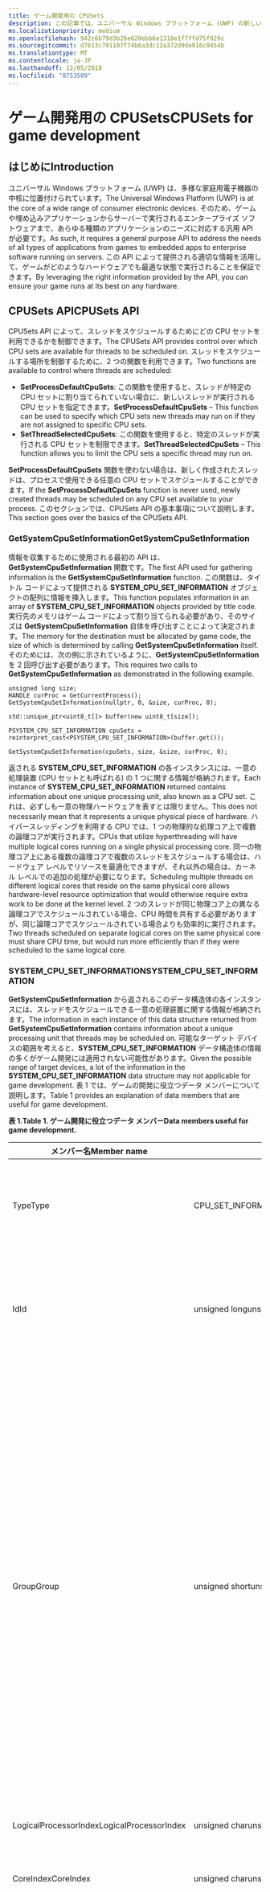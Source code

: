 ```yaml
---
title: ゲーム開発用の CPUSets
description: この記事では、ユニバーサル Windows プラットフォーム (UWP) の新しい CPUSets API の概要を説明し、ゲームとアプリケーションの開発に関連する主な情報を紹介します。
ms.localizationpriority: medium
ms.openlocfilehash: 942c6b79d3b26e620ebb6e1318e1f7ffd75f929c
ms.sourcegitcommit: d7613c791107f74b6a3dc12a372d9de916c0454b
ms.translationtype: MT
ms.contentlocale: ja-JP
ms.lasthandoff: 12/05/2018
ms.locfileid: "8753509"
---
```

# <a name="cpusets-for-game-development"></a><span data-ttu-id="eac48-103">ゲーム開発用の CPUSets</span><span class="sxs-lookup"><span data-stu-id="eac48-103">CPUSets for game development</span></span>

## <a name="introduction"></a><span data-ttu-id="eac48-104">はじめに</span><span class="sxs-lookup"><span data-stu-id="eac48-104">Introduction</span></span>

<span data-ttu-id="eac48-105">ユニバーサル Windows プラットフォーム (UWP) は、多様な家庭用電子機器の中核に位置付けられています。</span><span class="sxs-lookup"><span data-stu-id="eac48-105">The Universal Windows Platform (UWP) is at the core of a wide range of consumer electronic devices.</span></span> <span data-ttu-id="eac48-106">そのため、ゲームや埋め込みアプリケーションからサーバーで実行されるエンタープライズ ソフトウェアまで、あらゆる種類のアプリケーションのニーズに対応する汎用 API が必要です。</span><span class="sxs-lookup"><span data-stu-id="eac48-106">As such, it requires a general purpose API to address the needs of all types of applications from games to embedded apps to enterprise software running on servers.</span></span> <span data-ttu-id="eac48-107">この API によって提供される適切な情報を活用して、ゲームがどのようなハードウェアでも最適な状態で実行されることを保証できます。</span><span class="sxs-lookup"><span data-stu-id="eac48-107">By leveraging the right information provided by the API, you can ensure your game runs at its best on any hardware.</span></span>

## <a name="cpusets-api"></a><span data-ttu-id="eac48-108">CPUSets API</span><span class="sxs-lookup"><span data-stu-id="eac48-108">CPUSets API</span></span>

<span data-ttu-id="eac48-109">CPUSets API によって、スレッドをスケジュールするためにどの CPU セットを利用できるかを制御できます。</span><span class="sxs-lookup"><span data-stu-id="eac48-109">The CPUSets API provides control over which CPU sets are available for threads to be scheduled on.</span></span> <span data-ttu-id="eac48-110">スレッドをスケジュールする場所を制御するために、2 つの関数を利用できます。</span><span class="sxs-lookup"><span data-stu-id="eac48-110">Two functions are available to control where threads are scheduled:</span></span>
- <span data-ttu-id="eac48-111">**SetProcessDefaultCpuSets**: この関数を使用すると、スレッドが特定の CPU セットに割り当てられていない場合に、新しいスレッドが実行される CPU セットを指定できます。</span><span class="sxs-lookup"><span data-stu-id="eac48-111">**SetProcessDefaultCpuSets** – This function can be used to specify which CPU sets new threads may run on if they are not assigned to specific CPU sets.</span></span>
- <span data-ttu-id="eac48-112">**SetThreadSelectedCpuSets**: この関数を使用すると、特定のスレッドが実行される CPU セットを制限できます。</span><span class="sxs-lookup"><span data-stu-id="eac48-112">**SetThreadSelectedCpuSets** – This function allows you to limit the CPU sets a specific thread may run on.</span></span>

<span data-ttu-id="eac48-113">**SetProcessDefaultCpuSets** 関数を使わない場合は、新しく作成されたスレッドは、プロセスで使用できる任意の CPU セットでスケジュールすることができます。</span><span class="sxs-lookup"><span data-stu-id="eac48-113">If the **SetProcessDefaultCpuSets** function is never used, newly created threads may be scheduled on any CPU set available to your process.</span></span> <span data-ttu-id="eac48-114">このセクションでは、CPUSets API の基本事項について説明します。</span><span class="sxs-lookup"><span data-stu-id="eac48-114">This section goes over the basics of the CPUSets API.</span></span>

### <a name="getsystemcpusetinformation"></a><span data-ttu-id="eac48-115">GetSystemCpuSetInformation</span><span class="sxs-lookup"><span data-stu-id="eac48-115">GetSystemCpuSetInformation</span></span>

<span data-ttu-id="eac48-116">情報を収集するために使用される最初の API は、**GetSystemCpuSetInformation** 関数です。</span><span class="sxs-lookup"><span data-stu-id="eac48-116">The first API used for gathering information is the **GetSystemCpuSetInformation** function.</span></span> <span data-ttu-id="eac48-117">この関数は、タイトル コードによって提供される **SYSTEM_CPU_SET_INFORMATION** オブジェクトの配列に情報を挿入します。</span><span class="sxs-lookup"><span data-stu-id="eac48-117">This function populates information in an array of **SYSTEM_CPU_SET_INFORMATION** objects provided by title code.</span></span> <span data-ttu-id="eac48-118">実行先のメモリはゲーム コードによって割り当てられる必要があり、そのサイズは **GetSystemCpuSetInformation** 自体を呼び出すことによって決定されます。</span><span class="sxs-lookup"><span data-stu-id="eac48-118">The memory for the destination must be allocated by game code, the size of which is determined by calling **GetSystemCpuSetInformation** itself.</span></span> <span data-ttu-id="eac48-119">そのためには、次の例に示されているように、**GetSystemCpuSetInformation** を 2 回呼び出す必要があります。</span><span class="sxs-lookup"><span data-stu-id="eac48-119">This requires two calls to **GetSystemCpuSetInformation** as demonstrated in the following example.</span></span>

```
unsigned long size;
HANDLE curProc = GetCurrentProcess();
GetSystemCpuSetInformation(nullptr, 0, &size, curProc, 0);

std::unique_ptr<uint8_t[]> buffer(new uint8_t[size]);

PSYSTEM_CPU_SET_INFORMATION cpuSets = reinterpret_cast<PSYSTEM_CPU_SET_INFORMATION>(buffer.get());
  
GetSystemCpuSetInformation(cpuSets, size, &size, curProc, 0);
```

<span data-ttu-id="eac48-120">返される **SYSTEM_CPU_SET_INFORMATION** の各インスタンスには、一意の処理装置 (CPU セットとも呼ばれる) の 1 つに関する情報が格納されます。</span><span class="sxs-lookup"><span data-stu-id="eac48-120">Each instance of **SYSTEM_CPU_SET_INFORMATION** returned contains information about one unique processing unit, also known as a CPU set.</span></span> <span data-ttu-id="eac48-121">これは、必ずしも一意の物理ハードウェアを表すとは限りません。</span><span class="sxs-lookup"><span data-stu-id="eac48-121">This does not necessarily mean that it represents a unique physical piece of hardware.</span></span> <span data-ttu-id="eac48-122">ハイパースレッディングを利用する CPU では、1 つの物理的な処理コア上で複数の論理コアが実行されます。</span><span class="sxs-lookup"><span data-stu-id="eac48-122">CPUs that utilize hyperthreading will have multiple logical cores running on a single physical processing core.</span></span> <span data-ttu-id="eac48-123">同一の物理コア上にある複数の論理コアで複数のスレッドをスケジュールする場合は、ハードウェア レベルでリソースを最適化できますが、それ以外の場合は、カーネル レベルでの追加の処理が必要になります。</span><span class="sxs-lookup"><span data-stu-id="eac48-123">Scheduling multiple threads on different logical cores that reside on the same physical core allows hardware-level resource optimization that would otherwise require extra work to be done at the kernel level.</span></span> <span data-ttu-id="eac48-124">2 つのスレッドが同じ物理コア上の異なる論理コアでスケジュールされている場合、CPU 時間を共有する必要がありますが、同じ論理コアでスケジュールされている場合よりも効率的に実行されます。</span><span class="sxs-lookup"><span data-stu-id="eac48-124">Two threads scheduled on separate logical cores on the same physical core must share CPU time, but would run more efficiently than if they were scheduled to the same logical core.</span></span>

### <a name="systemcpusetinformation"></a><span data-ttu-id="eac48-125">SYSTEM_CPU_SET_INFORMATION</span><span class="sxs-lookup"><span data-stu-id="eac48-125">SYSTEM_CPU_SET_INFORMATION</span></span>

<span data-ttu-id="eac48-126">**GetSystemCpuSetInformation** から返されるこのデータ構造体の各インスタンスには、スレッドをスケジュールできる一意の処理装置に関する情報が格納されます。</span><span class="sxs-lookup"><span data-stu-id="eac48-126">The information in each instance of this data structure returned from **GetSystemCpuSetInformation** contains information about a unique processing unit that threads may be scheduled on.</span></span> <span data-ttu-id="eac48-127">可能なターゲット デバイスの範囲を考えると、**SYSTEM_CPU_SET_INFORMATION** データ構造体の情報の多くがゲーム開発には適用されない可能性があります。</span><span class="sxs-lookup"><span data-stu-id="eac48-127">Given the possible range of target devices, a lot of the information in the **SYSTEM_CPU_SET_INFORMATION** data structure may not applicable for game development.</span></span> <span data-ttu-id="eac48-128">表 1 では、ゲームの開発に役立つデータ メンバーについて説明します。</span><span class="sxs-lookup"><span data-stu-id="eac48-128">Table 1 provides an explanation of data members that are useful for game development.</span></span>

 **<span data-ttu-id="eac48-129">表 1.</span><span class="sxs-lookup"><span data-stu-id="eac48-129">Table 1.</span></span> <span data-ttu-id="eac48-130">ゲーム開発に役立つデータ メンバー</span><span class="sxs-lookup"><span data-stu-id="eac48-130">Data members useful for game development.</span></span>**

| <span data-ttu-id="eac48-131">メンバー名</span><span class="sxs-lookup"><span data-stu-id="eac48-131">Member name</span></span>  | <span data-ttu-id="eac48-132">データ型</span><span class="sxs-lookup"><span data-stu-id="eac48-132">Data type</span></span> | <span data-ttu-id="eac48-133">説明</span><span class="sxs-lookup"><span data-stu-id="eac48-133">Description</span></span> |
| ------------- | ------------- | ------------- |
| <span data-ttu-id="eac48-134">Type</span><span class="sxs-lookup"><span data-stu-id="eac48-134">Type</span></span>  | <span data-ttu-id="eac48-135">CPU_SET_INFORMATION_TYPE</span><span class="sxs-lookup"><span data-stu-id="eac48-135">CPU_SET_INFORMATION_TYPE</span></span>  | <span data-ttu-id="eac48-136">構造体内の情報の種類です。</span><span class="sxs-lookup"><span data-stu-id="eac48-136">The type of information in the structure.</span></span> <span data-ttu-id="eac48-137">この値が **CpuSetInformation** ではない場合、この値は無視されます。</span><span class="sxs-lookup"><span data-stu-id="eac48-137">If the value of this is not **CpuSetInformation**, it should be ignored.</span></span>  |
| <span data-ttu-id="eac48-138">Id</span><span class="sxs-lookup"><span data-stu-id="eac48-138">Id</span></span>  | <span data-ttu-id="eac48-139">unsigned long</span><span class="sxs-lookup"><span data-stu-id="eac48-139">unsigned long</span></span>  | <span data-ttu-id="eac48-140">指定した CPU セットの ID です。</span><span class="sxs-lookup"><span data-stu-id="eac48-140">The ID of the specified CPU set.</span></span> <span data-ttu-id="eac48-141">これは、**SetThreadSelectedCpuSets** などの CPU セット関数で使用する必要がある ID です。</span><span class="sxs-lookup"><span data-stu-id="eac48-141">This is the ID that should be used with CPU set functions such as **SetThreadSelectedCpuSets**.</span></span>  |
| <span data-ttu-id="eac48-142">Group</span><span class="sxs-lookup"><span data-stu-id="eac48-142">Group</span></span>  | <span data-ttu-id="eac48-143">unsigned short</span><span class="sxs-lookup"><span data-stu-id="eac48-143">unsigned short</span></span>  | <span data-ttu-id="eac48-144">CPU セットの "プロセッサ グループ" を指定します。</span><span class="sxs-lookup"><span data-stu-id="eac48-144">Specifies the “processor group” of the CPU set.</span></span> <span data-ttu-id="eac48-145">プロセッサ グループを使用すると、PC で 64 個を超える論理コアを使用でき、システムの実行中に CPU のホット スワップが可能になります。</span><span class="sxs-lookup"><span data-stu-id="eac48-145">Processor groups allow a PC to have more than 64 logical cores, and allow for hot swapping of CPUs while the system is running.</span></span> <span data-ttu-id="eac48-146">サーバー以外で複数のグループを持つ PC は一般的ではありません。</span><span class="sxs-lookup"><span data-stu-id="eac48-146">It is uncommon to see a PC that is not a server with more than one group.</span></span> <span data-ttu-id="eac48-147">ほとんどのコンシューマー向け PC ではプロセッサ グループは 1 つだけであるため、大規模なサーバーやサーバー ファームで実行されるアプリケーションを作成している場合を除き、単一グループの CPU セットを使用することをお勧めします。</span><span class="sxs-lookup"><span data-stu-id="eac48-147">Unless you are writing applications meant to run on large servers or server farms, it is best to use CPU sets in a single group because most consumer PCs will only have one processor group.</span></span> <span data-ttu-id="eac48-148">この構造体の他のすべての値は、グループを基準にしています。</span><span class="sxs-lookup"><span data-stu-id="eac48-148">All other values in this structure are relative to the Group.</span></span>  |
| <span data-ttu-id="eac48-149">LogicalProcessorIndex</span><span class="sxs-lookup"><span data-stu-id="eac48-149">LogicalProcessorIndex</span></span>  | <span data-ttu-id="eac48-150">unsigned char</span><span class="sxs-lookup"><span data-stu-id="eac48-150">unsigned char</span></span>  | <span data-ttu-id="eac48-151">グループを基準とした CPU セットのインデックス。</span><span class="sxs-lookup"><span data-stu-id="eac48-151">Group relative index of the CPU set</span></span>  |
| <span data-ttu-id="eac48-152">CoreIndex</span><span class="sxs-lookup"><span data-stu-id="eac48-152">CoreIndex</span></span>  | <span data-ttu-id="eac48-153">unsigned char</span><span class="sxs-lookup"><span data-stu-id="eac48-153">unsigned char</span></span>  | <span data-ttu-id="eac48-154">グループを基準とした、CPU セットが配置されている物理 CPU コアのインデックス。</span><span class="sxs-lookup"><span data-stu-id="eac48-154">Group relative index of the physical CPU core where the CPU set is located</span></span>  |
| <span data-ttu-id="eac48-155">LastLevelCacheIndex</span><span class="sxs-lookup"><span data-stu-id="eac48-155">LastLevelCacheIndex</span></span>  | <span data-ttu-id="eac48-156">unsigned char</span><span class="sxs-lookup"><span data-stu-id="eac48-156">unsigned char</span></span>  | <span data-ttu-id="eac48-157">グループを基準とした、この CPU セットに関連付けられているラスト レベル キャッシュのインデックス。</span><span class="sxs-lookup"><span data-stu-id="eac48-157">Group relative index of the last cache associated with this CPU set.</span></span> <span data-ttu-id="eac48-158">システムが NUMA ノードを利用している場合を除き、これは最も低速のキャッシュで、通常、L2 または L3 キャッシュです。</span><span class="sxs-lookup"><span data-stu-id="eac48-158">This is the slowest cache unless the system utilizes NUMA nodes, usually the L2 or L3 cache.</span></span>  |

<br />

<span data-ttu-id="eac48-159">その他のデータ メンバーが提供する情報は、コンシューマー向け PC やコンシューマー向けデバイスの CPU との関連性が低く、有用ではない傾向があります。</span><span class="sxs-lookup"><span data-stu-id="eac48-159">The other data members provide information that is unlikely to describe CPUs in consumer PCs or other consumer devices and is unlikely to be useful.</span></span> <span data-ttu-id="eac48-160">返されるデータによって提供される情報は、さまざまな方法でスレッドを編成するために使用できます。</span><span class="sxs-lookup"><span data-stu-id="eac48-160">The information provided by the data returned can then be used to organize threads in various ways.</span></span> <span data-ttu-id="eac48-161">このホワイト ペーパーの「[ゲーム開発に関する考慮事項](#considerations-for-game-development)」では、このデータを活用してスレッドの割り当てを最適化する方法について詳しく説明しています。</span><span class="sxs-lookup"><span data-stu-id="eac48-161">The [Considerations for game development](#considerations-for-game-development) section of this white paper details a few ways to leverage this data to optimize thread allocation.</span></span>

<span data-ttu-id="eac48-162">次に、さまざまな種類のハードウェアで実行される UWP アプリケーションから収集される情報の種類について、例をいくつか示します。</span><span class="sxs-lookup"><span data-stu-id="eac48-162">The following are some examples of the type of information gathered from UWP applications running on various types of hardware.</span></span>

**<span data-ttu-id="eac48-163">表 2.</span><span class="sxs-lookup"><span data-stu-id="eac48-163">Table 2.</span></span> <span data-ttu-id="eac48-164">Microsoft Lumia 950 で実行されている UWP アプリから返された情報。</span><span class="sxs-lookup"><span data-stu-id="eac48-164">Information returned from a UWP app running on a Microsoft Lumia 950.</span></span> <span data-ttu-id="eac48-165">これは、複数のラスト レベル キャッシュを持つシステムの例です。</span><span class="sxs-lookup"><span data-stu-id="eac48-165">This is an example of a system that has multiple last level caches.</span></span> <span data-ttu-id="eac48-166">Lumia 950 は、デュアル コア ARM Cortex A57 CPU とクアッド コア ARM Cortex A53 CPU を内蔵した Qualcomm 808 Snapdragon プロセッサを搭載しています。</span><span class="sxs-lookup"><span data-stu-id="eac48-166">The Lumia 950 features a Qualcomm 808 Snapdragon process that contains a dual core ARM Cortex A57 and quad core ARM Cortex A53 CPUs.</span></span>**

  ![表 2](images/cpusets-table2.png)

**<span data-ttu-id="eac48-168">表 3.</span><span class="sxs-lookup"><span data-stu-id="eac48-168">Table 3.</span></span> <span data-ttu-id="eac48-169">一般的な PC で実行されている UWP アプリから返された情報。</span><span class="sxs-lookup"><span data-stu-id="eac48-169">Information returned from a UWP app running on a typical PC.</span></span> <span data-ttu-id="eac48-170">これは、ハイパースレッディングを使用しているシステムの例です。各物理コアには、スレッドをスケジュールできる論理コアが 2 つあります。</span><span class="sxs-lookup"><span data-stu-id="eac48-170">This is an example of a system that uses hyperthreading; each physical core has two logical cores onto which threads can be scheduled.</span></span> <span data-ttu-id="eac48-171">この例では、システムに Intel Xenon CPU E5-2620 が搭載されています。</span><span class="sxs-lookup"><span data-stu-id="eac48-171">In this case, the system contained an Intel Xenon CPU E5-2620.</span></span>**

  ![表 3](images/cpusets-table3.png)

**<span data-ttu-id="eac48-173">表 4.</span><span class="sxs-lookup"><span data-stu-id="eac48-173">Table 4.</span></span> <span data-ttu-id="eac48-174">クアッド コア Microsoft Surface Pro 4 で実行されている UWP アプリから返された情報。</span><span class="sxs-lookup"><span data-stu-id="eac48-174">Information returned from a UWP app running on a quad core Microsoft Surface Pro 4.</span></span> <span data-ttu-id="eac48-175">このシステムには、Intel Core i5-6300 CPU が搭載されています。</span><span class="sxs-lookup"><span data-stu-id="eac48-175">This system had an Intel Core i5-6300 CPU.</span></span>**

  ![表 4](images/cpusets-table4.png)

### <a name="setthreadselectedcpusets"></a><span data-ttu-id="eac48-177">SetThreadSelectedCpuSets</span><span class="sxs-lookup"><span data-stu-id="eac48-177">SetThreadSelectedCpuSets</span></span>

<span data-ttu-id="eac48-178">これで CPU セットに関する情報が利用できるようになりました。この情報を使ってスレッドを編成できます。</span><span class="sxs-lookup"><span data-stu-id="eac48-178">Now that information about the CPU sets is available, it can be used to organize threads.</span></span> <span data-ttu-id="eac48-179">**CreateThread** で作成されたスレッドのハンドルは、スレッドをスケジュールできる対象の CPU セットの ID の配列と共に、この関数に渡されます。</span><span class="sxs-lookup"><span data-stu-id="eac48-179">The handle of a thread created with **CreateThread** is passed to this function along with an array of IDs of the CPU sets that the thread can be scheduled on.</span></span> <span data-ttu-id="eac48-180">その使用例の 1 つを、次のコードに示します。</span><span class="sxs-lookup"><span data-stu-id="eac48-180">One example of its usage is demonstrated in the following code.</span></span>

```
HANDLE audioHandle = CreateThread(nullptr, 0, AudioThread, nullptr, 0, nullptr);
unsigned long cores [] = { cpuSets[0].CpuSet.Id, cpuSets[1].CpuSet.Id };
SetThreadSelectedCpuSets(audioHandle, cores, 2);
```
<span data-ttu-id="eac48-181">この例では、スレッドは **AudioThread** として宣言されている関数に基づいて作成されます。</span><span class="sxs-lookup"><span data-stu-id="eac48-181">In this example, a thread is created based on a function declared as **AudioThread**.</span></span> <span data-ttu-id="eac48-182">このスレッドは、2 つの CPU セットのいずれかにスケジュールすることができます。</span><span class="sxs-lookup"><span data-stu-id="eac48-182">This thread is then allowed to be scheduled on one of two CPU sets.</span></span> <span data-ttu-id="eac48-183">スレッドによる CPU セットの所有権は排他的ではありません。</span><span class="sxs-lookup"><span data-stu-id="eac48-183">Thread ownership of the CPU set is not exclusive.</span></span> <span data-ttu-id="eac48-184">特定の CPU セットにロックされずに作成されたスレッドが、**AudioThread** の時間を奪う可能性があります。</span><span class="sxs-lookup"><span data-stu-id="eac48-184">Threads that are created without being locked to a specific CPU set may take time from the **AudioThread**.</span></span> <span data-ttu-id="eac48-185">同様に、作成された他のスレッドが、後でこれらの CPU セットの一方または両方にロックされる可能性もあります。</span><span class="sxs-lookup"><span data-stu-id="eac48-185">Likewise, other threads created may also be locked to one or both of these CPU sets at a later time.</span></span>

### <a name="setprocessdefaultcpusets"></a><span data-ttu-id="eac48-186">SetProcessDefaultCpuSets</span><span class="sxs-lookup"><span data-stu-id="eac48-186">SetProcessDefaultCpuSets</span></span>

<span data-ttu-id="eac48-187">**SetThreadSelectedCpuSets** の逆が **SetProcessDefaultCpuSets** です。</span><span class="sxs-lookup"><span data-stu-id="eac48-187">The converse to **SetThreadSelectedCpuSets** is **SetProcessDefaultCpuSets**.</span></span> <span data-ttu-id="eac48-188">スレッドは、作成されるときに、特定の CPU セットにロックされる必要はありません。</span><span class="sxs-lookup"><span data-stu-id="eac48-188">When threads are created, they do not need to be locked into certain CPU sets.</span></span> <span data-ttu-id="eac48-189">これらのスレッドを特定の CPU セット (たとえば、レンダリング スレッドまたはオーディオのスレッドで使われるもの) で実行する必要がない場合は、この関数を使用して、スレッドをスケジュールできる対象のコアを指定できます。</span><span class="sxs-lookup"><span data-stu-id="eac48-189">If you do not want these threads to run on specific CPU sets (those used by your render thread or audio thread for example), you can use this function to specify which cores these threads are allowed to be scheduled on.</span></span>

## <a name="considerations-for-game-development"></a><span data-ttu-id="eac48-190">ゲーム開発に関する考慮事項</span><span class="sxs-lookup"><span data-stu-id="eac48-190">Considerations for game development</span></span>

<span data-ttu-id="eac48-191">既に説明したように、CPUSets API は、スレッドのスケジュールに関して多くの情報と柔軟性を提供します。</span><span class="sxs-lookup"><span data-stu-id="eac48-191">As we've seen, the CPUSets API provides a lot of information and flexibility when it comes to scheduling threads.</span></span> <span data-ttu-id="eac48-192">ボトムアップのアプローチでこのデータの用途を探すよりも、トップダウンのアプローチで、一般的なシナリオに対応するためにこのデータをどのように利用できるかを考える方が効果的です。</span><span class="sxs-lookup"><span data-stu-id="eac48-192">Instead of taking the bottom-up approach of trying to find uses for this data, it is more effective to take the top-down approach of finding how the data can be used to accommodate common scenarios.</span></span>

### <a name="working-with-time-critical-threads-and-hyperthreading"></a><span data-ttu-id="eac48-193">タイム クリティカルなスレッドとハイパースレッディングの使用</span><span class="sxs-lookup"><span data-stu-id="eac48-193">Working with time critical threads and hyperthreading</span></span>

<span data-ttu-id="eac48-194">この方法は、ゲームで複数のスレッドをリアルタイムで実行する必要があり、他のワーカー スレッドが必要とする CPU 時間が比較的少ない場合に有効です。</span><span class="sxs-lookup"><span data-stu-id="eac48-194">This method is effective if your game has a few threads that must run in real time along with other worker threads that require relatively little CPU time.</span></span> <span data-ttu-id="eac48-195">最適なゲーム エクスペリエンスを提供するために、継続的 BGM など、いくつかのタスクは中断することなく実行される必要があります。</span><span class="sxs-lookup"><span data-stu-id="eac48-195">Some tasks, like continuous background music, must run without interruption for an optimal gaming experience.</span></span> <span data-ttu-id="eac48-196">オーディオ スレッドでは、1 つのフレームのスタベーションによってポップ ノイズやグリッチ ノイズが発生する可能性があるため、各フレームで必要な量の CPU 時間が提供されることが重要です。</span><span class="sxs-lookup"><span data-stu-id="eac48-196">Even a single frame of starvation for an audio thread may cause popping or glitching, so it is critical that it receives the necessary amount of CPU time every frame.</span></span>

<span data-ttu-id="eac48-197">**SetThreadSelectedCpuSets** を **SetProcessDefaultCpuSets** と組み合わせて使用することにより、大量のスレッドでもワーカー スレッドによって中断されることなく継続できます。</span><span class="sxs-lookup"><span data-stu-id="eac48-197">Using **SetThreadSelectedCpuSets** in conjunction with **SetProcessDefaultCpuSets** can ensure your heavy threads remain uninterrupted by any worker threads.</span></span> <span data-ttu-id="eac48-198">**SetThreadSelectedCpuSets** を使用して、大量のスレッドを特定の CPU セットに割り当てることができます。</span><span class="sxs-lookup"><span data-stu-id="eac48-198">**SetThreadSelectedCpuSets** can be used to assign your heavy threads to specific CPU sets.</span></span> <span data-ttu-id="eac48-199">次に、**SetProcessDefaultCpuSets** を使用して、作成済みで割り当てられていないスレッドを、他の CPU セットに割り当てることができます。</span><span class="sxs-lookup"><span data-stu-id="eac48-199">**SetProcessDefaultCpuSets** can then be used to make sure any unassigned threads created are put on other CPU sets.</span></span> <span data-ttu-id="eac48-200">ハイパースレッディングを利用する CPU の場合は、論理コアが同一物理コア上にあることも重要です。</span><span class="sxs-lookup"><span data-stu-id="eac48-200">In the case of CPUs that utilize hyperthreading, it's also important to account for logical cores on the same physical core.</span></span> <span data-ttu-id="eac48-201">リアルタイムの応答性を必要とするスレッドと同じ物理コアを共有する論理コアで、ワーカー スレッドを実行しないでください。</span><span class="sxs-lookup"><span data-stu-id="eac48-201">Worker threads should not be allowed to run on logical cores that share the same physical core as a thread that you want to run with real time responsiveness.</span></span> <span data-ttu-id="eac48-202">次のコードは、PC でハイパースレッディングを使用しているかどうかを判断する方法を示しています。</span><span class="sxs-lookup"><span data-stu-id="eac48-202">The following code demonstrates how to determine whether a PC uses hyperthreading.</span></span>

```
unsigned long retsize = 0;
(void)GetSystemCpuSetInformation( nullptr, 0, &retsize,
    GetCurrentProcess(), 0);
 
std::unique_ptr<uint8_t[]> data( new uint8_t[retsize] );
if ( !GetSystemCpuSetInformation(
    reinterpret_cast<PSYSTEM_CPU_SET_INFORMATION>( data.get() ),
    retsize, &retsize, GetCurrentProcess(), 0) )
{
    // Error!
}
 
std::set<DWORD> cores;
std::vector<DWORD> processors;
uint8_t const * ptr = data.get();
for( DWORD size = 0; size < retsize; ) {
    auto info = reinterpret_cast<const SYSTEM_CPU_SET_INFORMATION*>( ptr );
    if ( info->Type == CpuSetInformation ) {
         processors.push_back( info->CpuSet.Id );
         cores.insert( info->CpuSet.CoreIndex );
    }
    ptr += info->Size;
    size += info->Size;
}
 
bool hyperthreaded = processors.size() != cores.size();
```

<span data-ttu-id="eac48-203">システムでハイパースレッディングを利用している場合、既定の CPU セットに、リアルタイム スレッドと同じ物理コア上にある論理コアが含まれていないことが重要です。</span><span class="sxs-lookup"><span data-stu-id="eac48-203">If the system utilizes hyperthreading, it is important that the set of default CPU sets does not include any logical cores on the same physical core as any real time threads.</span></span> <span data-ttu-id="eac48-204">システムがハイパースレッディングを利用していない場合は、既定の CPU セットに、オーディオ スレッドを実行する CPU セットと同じコアが含まれていないことを確認するだけで済みます。</span><span class="sxs-lookup"><span data-stu-id="eac48-204">If the system is not hyperthreading, it is only necessary to make sure that the default CPU sets do not include the same core as the CPU set running your audio thread.</span></span>

<span data-ttu-id="eac48-205">物理コアに基づいてスレッドを編成する例については、「[その他の情報](#additional-resources)」セクションに示されている GitHub リポジトリで入手できる CPUSets のサンプルをご覧ください。</span><span class="sxs-lookup"><span data-stu-id="eac48-205">An example of organizing threads based on physical cores can be found in the CPUSets sample available on the GitHub repository linked in the [Additional resources](#additional-resources) section.</span></span>

### <a name="reducing-the-cost-of-cache-coherence-with-last-level-cache"></a><span data-ttu-id="eac48-206">ラスト レベル キャッシュによるキャッシュの一貫性のコスト削減</span><span class="sxs-lookup"><span data-stu-id="eac48-206">Reducing the cost of cache coherence with last level cache</span></span>

<span data-ttu-id="eac48-207">キャッシュの一貫性とは、同じデータを操作する複数のハードウェア リソースの間でメモリにキャッシュされた内容が同じであるという概念です。</span><span class="sxs-lookup"><span data-stu-id="eac48-207">Cache coherency is the concept that cached memory is the same across multiple hardware resources that act on the same data.</span></span> <span data-ttu-id="eac48-208">別のコアでスケジュールされている複数のスレッドが同じデータを操作する場合、異なるキャッシュにある同じデータの別のコピーを操作している可能性があります。</span><span class="sxs-lookup"><span data-stu-id="eac48-208">If threads are scheduled on different cores, but work on the same data, they may be working on separate copies of that data in different caches.</span></span> <span data-ttu-id="eac48-209">正しい結果を得るには、これらのキャッシュが相互に一貫している必要があります。</span><span class="sxs-lookup"><span data-stu-id="eac48-209">In order to get correct results, these caches must be kept coherent with each other.</span></span> <span data-ttu-id="eac48-210">複数のキャッシュ間で一貫性を維持することは、割高になりますが、マルチコア システムを運用するために必要なことです。</span><span class="sxs-lookup"><span data-stu-id="eac48-210">Maintaining coherency between multiple caches is relatively expensive, but necessary for any multi-core system to operate.</span></span> <span data-ttu-id="eac48-211">さらに、キャッシュの一貫性は完全にクライアント コードの制御の範囲外です。基になるシステムが、独立してコア間の共有メモリ リソースにアクセスすることによって、キャッシュを最新の状態に保ちます。</span><span class="sxs-lookup"><span data-stu-id="eac48-211">Additionally, it is completely out of the control of client code; the underlying system works independently to keep caches up to date by accessing shared memory resources between cores.</span></span>

<span data-ttu-id="eac48-212">ゲームに特に大量のデータを共有する複数のスレッドがある場合、ラスト レベル キャッシュを共有する CPU セットでスレッドをスケジュールすることによって、キャッシュの一貫性のコストを最小限に抑えることができます。</span><span class="sxs-lookup"><span data-stu-id="eac48-212">If your game has multiple threads that share an especially large amount of data, you can minimize the cost of cache coherency by ensuring that they are scheduled on CPU sets that share a last level cache.</span></span> <span data-ttu-id="eac48-213">ラスト レベル キャッシュは、NUMA ノードを使用しないシステムのコアで使用可能な最も低速のキャッシュです。</span><span class="sxs-lookup"><span data-stu-id="eac48-213">The last level cache is the slowest cache available to a core on systems that do not utilize NUMA nodes.</span></span> <span data-ttu-id="eac48-214">ゲーム PC で NUMA ノードが使用されていることは非常にまれです。</span><span class="sxs-lookup"><span data-stu-id="eac48-214">It is extremely rare for a gaming PC to utilize NUMA nodes.</span></span> <span data-ttu-id="eac48-215">コアがラスト レベル キャッシュを共有していない場合、一貫性を維持するには、より高いレベルの (したがって低速の) メモリ リソースにアクセスする必要があります。</span><span class="sxs-lookup"><span data-stu-id="eac48-215">If cores do not share a last level cache, maintaining coherency would require accessing higher level, and therefore slower, memory resources.</span></span> <span data-ttu-id="eac48-216">キャッシュと物理コアを共有する個別の CPU セットに 2 つのスレッドをロックすると、特定のフレームで 50% 以上の時間を必要としない場合、個別の物理コアでスレッドをスケジュールするよりもパフォーマンスが高くなります。</span><span class="sxs-lookup"><span data-stu-id="eac48-216">Locking two threads to separate CPU sets that share a cache and a physical core may provide even better performance than scheduling them on separate physical cores if they do not require more than 50% of the time in any given frame.</span></span> 

<span data-ttu-id="eac48-217">次のコード例では、頻繁に通信するスレッドがラスト レベル キャッシュを共有できるかどうかを判断する方法を示します。</span><span class="sxs-lookup"><span data-stu-id="eac48-217">This code example shows how to determine whether threads that communicate frequently can share a last level cache.</span></span>

```
unsigned long retsize = 0;
(void)GetSystemCpuSetInformation(nullptr, 0, &retsize,
    GetCurrentProcess(), 0);
 
std::unique_ptr<uint8_t[]> data(new uint8_t[retsize]);
if (!GetSystemCpuSetInformation(
    reinterpret_cast<PSYSTEM_CPU_SET_INFORMATION>(data.get()),
    retsize, &retsize, GetCurrentProcess(), 0))
{
    // Error!
}
 
unsigned long count = retsize / sizeof(SYSTEM_CPU_SET_INFORMATION);
bool sharedcache = false;
 
std::map<unsigned char, std::vector<SYSTEM_CPU_SET_INFORMATION>> cachemap;
for (size_t i = 0; i < count; ++i)
{
    auto cpuset = reinterpret_cast<PSYSTEM_CPU_SET_INFORMATION>(data.get())[i];
    if (cpuset.Type == CPU_SET_INFORMATION_TYPE::CpuSetInformation)
    {
        if (cachemap.find(cpuset.CpuSet.LastLevelCacheIndex) == cachemap.end())
        {
            std::pair<unsigned char, std::vector<SYSTEM_CPU_SET_INFORMATION>> newvalue;
            newvalue.first = cpuset.CpuSet.LastLevelCacheIndex;
            newvalue.second.push_back(cpuset);
            cachemap.insert(newvalue);
        }
        else
        {
            sharedcache = true;
            cachemap[cpuset.CpuSet.LastLevelCacheIndex].push_back(cpuset);
        }
    }
}
```

<span data-ttu-id="eac48-218">図 1 に示すキャッシュ レイアウトは、システムに見られるレイアウトの例です。</span><span class="sxs-lookup"><span data-stu-id="eac48-218">The cache layout illustrated in Figure 1 is an example of the type of layout you might see from a system.</span></span> <span data-ttu-id="eac48-219">次の図は、Microsoft Lumia 950 のキャッシュを図示したものです。</span><span class="sxs-lookup"><span data-stu-id="eac48-219">This figure is an illustration of the caches found in a Microsoft Lumia 950.</span></span> <span data-ttu-id="eac48-220">CPU 256 と CPU 260 の間でスレッド間通信が発生する場合、システムが L2 キャッシュの一貫性を維持する必要があるため、大きなオーバーヘッドが発生します。</span><span class="sxs-lookup"><span data-stu-id="eac48-220">Inter-thread communication occurring between CPU 256 and CPU 260 would incur significant overhead because it would require the system to keep their L2 caches coherent.</span></span>

**<span data-ttu-id="eac48-221">図 1.</span><span class="sxs-lookup"><span data-stu-id="eac48-221">Figure 1.</span></span> <span data-ttu-id="eac48-222">Microsoft Lumia 950 デバイスのキャッシュ アーキテクチャ。</span><span class="sxs-lookup"><span data-stu-id="eac48-222">Cache architecture found on a Microsoft Lumia 950 device.</span></span>**

![Lumia 950 のキャッシュ](images/cpusets-lumia950cache.png)

## <a name="summary"></a><span data-ttu-id="eac48-224">まとめ</span><span class="sxs-lookup"><span data-stu-id="eac48-224">Summary</span></span>

<span data-ttu-id="eac48-225">UWP 開発で使用できる CPUSets API によって、相当な量の情報が提供され、マルチスレッド オプションを制御できます。</span><span class="sxs-lookup"><span data-stu-id="eac48-225">The CPUSets API available for UWP development provides a considerable amount of information and control over your multithreading options.</span></span> <span data-ttu-id="eac48-226">Windows 開発用の以前のマルチスレッド API と比較して、複雑な部分が増えているため学習に時間が必要ですが、柔軟性が向上しているため、最終的にはさまざまなコンシューマー向け PC やその他のハードウェア ターゲットでパフォーマンスが向上します。</span><span class="sxs-lookup"><span data-stu-id="eac48-226">The added complexities compared to previous multithreaded APIs for Windows development has some learning curve, but the increased flexibility ultimately allows for better performance across a range of consumer PCs and other hardware targets.</span></span>

## <a name="additional-resources"></a><span data-ttu-id="eac48-227">その他の資料</span><span class="sxs-lookup"><span data-stu-id="eac48-227">Additional resources</span></span>
- [<span data-ttu-id="eac48-228">CPU セット (MSDN)</span><span class="sxs-lookup"><span data-stu-id="eac48-228">CPU Sets (MSDN)</span></span>](https://msdn.microsoft.com/library/windows/desktop/mt186420(v=vs.85).aspx)
- [<span data-ttu-id="eac48-229">ATG によって提供される CPUSets のサンプル</span><span class="sxs-lookup"><span data-stu-id="eac48-229">CPUSets sample provided by ATG</span></span>](https://github.com/Microsoft/Xbox-ATG-Samples/tree/master/Samples/System/CPUSets)
- [<span data-ttu-id="eac48-230">Xbox One の UWP</span><span class="sxs-lookup"><span data-stu-id="eac48-230">UWP on Xbox One</span></span>](index.md)

